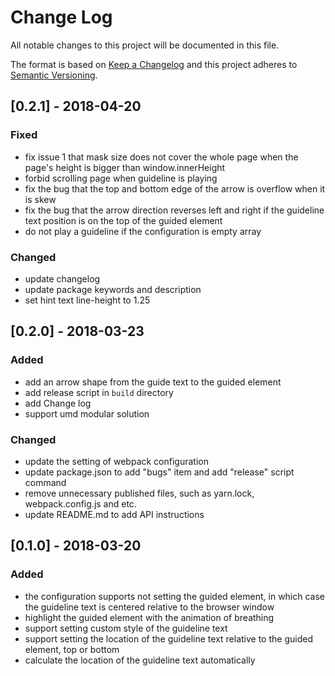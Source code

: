 # Change Log
All notable changes to this project will be documented in this file.

The format is based on [Keep a Changelog](http://keepachangelog.com/) 
and this project adheres to [Semantic Versioning](http://semver.org/).

## [0.2.1] - 2018-04-20
### Fixed
- fix issue 1 that mask size does not cover the whole page when the page's height is bigger than window.innerHeight
- forbid scrolling page when guideline is playing
- fix the bug that the top and bottom edge of the arrow is overflow when it is skew
- fix the bug that the arrow direction reverses left and right if the guideline text position is on the top of the guided element
- do not play a guideline if the configuration is empty array

### Changed
- update changelog
- update package keywords and description
- set hint text line-height to 1.25


## [0.2.0] - 2018-03-23
### Added
- add an arrow shape from the guide text to the guided element
- add release script in `build` directory
- add Change log
- support umd modular solution

### Changed
- update the setting of webpack configuration
- update package.json to add "bugs" item and add "release" script command
- remove unnecessary published files, such as yarn.lock, webpack.config.js and etc.
- update README.md to add API instructions


## [0.1.0] - 2018-03-20
### Added
- the configuration supports not setting the guided element, in which case the guideline text is centered relative to the browser window
- highlight the guided element with the animation of breathing
- support setting custom style of the guideline text
- support setting the location of the guideline text relative to the guided element, top or bottom
- calculate the location of the guideline text automatically
